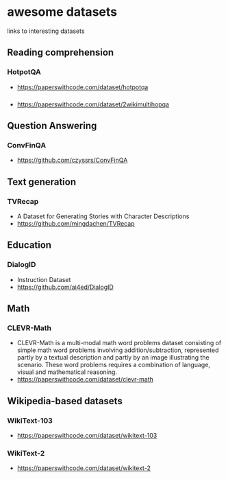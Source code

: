 # awesome datasets
links to interesting datasets

## Reading comprehension
### HotpotQA
* https://paperswithcode.com/dataset/hotpotqa

### 
* https://paperswithcode.com/dataset/2wikimultihopqa


## Question Answering
### ConvFinQA
* https://github.com/czyssrs/ConvFinQA


## Text generation
### TVRecap
* A Dataset for Generating Stories with Character Descriptions
* https://github.com/mingdachen/TVRecap


## Education
### DialogID
* Instruction Dataset
* https://github.com/ai4ed/DialogID




## Math
### CLEVR-Math 
* CLEVR-Math is a multi-modal math word problems dataset consisting of simple math word problems involving addition/subtraction, represented partly by a textual description and partly by an image illustrating the scenario. These word problems requires a combination of language, visual and mathematical reasoning.
* https://paperswithcode.com/dataset/clevr-math


## Wikipedia-based datasets
### WikiText-103
* https://paperswithcode.com/dataset/wikitext-103
### WikiText-2
* https://paperswithcode.com/dataset/wikitext-2



